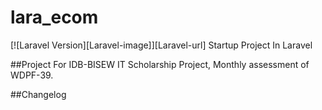 # lara_ecom
[![Laravel Version][Laravel-image]][Laravel-url]
Startup Project In Laravel

##Project For
IDB-BISEW IT Scholarship Project, Monthly assessment of WDPF-39.

##Changelog
